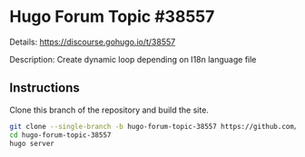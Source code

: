 # Hugo Forum Topic #38557

Details: <https://discourse.gohugo.io/t/38557>

Description: Create dynamic loop depending on I18n language file

## Instructions

Clone this branch of the repository and build the site.

```bash
git clone --single-branch -b hugo-forum-topic-38557 https://github.com/jmooring/hugo-testing hugo-forum-topic-38557
cd hugo-forum-topic-38557
hugo server
```
